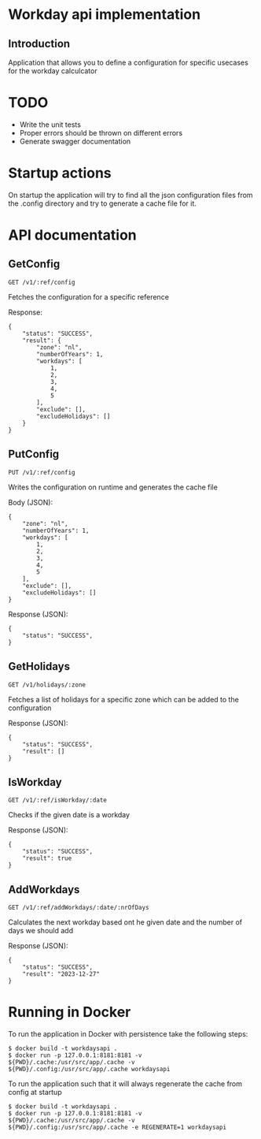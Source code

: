 # Workday api implementation

## Introduction
Application that allows you to define a configuration for specific usecases for the workday calculcator

# TODO
 - Write the unit tests
 - Proper errors should be thrown on different errors
 - Generate swagger documentation

# Startup actions
On startup the application will try to find all the json configuration files from the .config directory and try to generate a cache file for it.

# API documentation
## GetConfig
```GET /v1/:ref/config```

Fetches the configuration for a specific reference

Response:
```
{
    "status": "SUCCESS",
    "result": {
        "zone": "nl",
        "numberOfYears": 1,
        "workdays": [
            1,
            2,
            3,
            4,
            5
        ],
        "exclude": [],
        "excludeHolidays": []
    }
}
```

## PutConfig
```PUT /v1/:ref/config```

Writes the configuration on runtime and generates the cache file

Body (JSON):
```
{
    "zone": "nl",
    "numberOfYears": 1,
    "workdays": [
        1,
        2,
        3,
        4,
        5
    ],
    "exclude": [],
    "excludeHolidays": []
}
```

Response (JSON):
```
{
    "status": "SUCCESS",
}
```

## GetHolidays
```GET /v1/holidays/:zone```

Fetches a list of holidays for a specific zone which can be added to the configuration

Response (JSON):
```
{
    "status": "SUCCESS",
    "result": []
}
```

## IsWorkday
```GET /v1/:ref/isWorkday/:date```

Checks if the given date is a workday

Response (JSON):
```
{
    "status": "SUCCESS",
    "result": true
}
```

## AddWorkdays
```GET /v1/:ref/addWorkdays/:date/:nrOfDays```

Calculates the next workday based ont he given date and the number of days we should add

Response (JSON):
```
{
    "status": "SUCCESS",
    "result": "2023-12-27"
}
```

# Running in Docker
To run the application in Docker with persistence take the following steps:
```
$ docker build -t workdaysapi .
$ docker run -p 127.0.0.1:8181:8181 -v ${PWD}/.cache:/usr/src/app/.cache -v ${PWD}/.config:/usr/src/app/.cache workdaysapi 
```

To run the application such that it will always regenerate the cache from config at startup
```
$ docker build -t workdaysapi .
$ docker run -p 127.0.0.1:8181:8181 -v ${PWD}/.cache:/usr/src/app/.cache -v ${PWD}/.config:/usr/src/app/.cache -e REGENERATE=1 workdaysapi 
```
